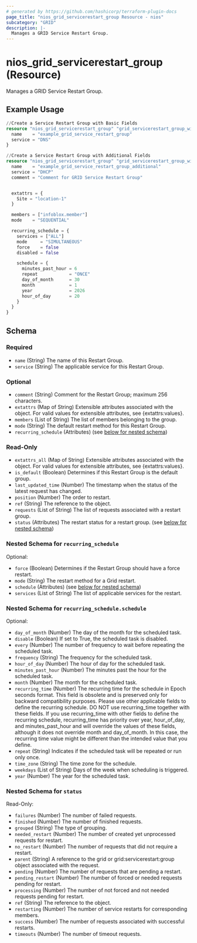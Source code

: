 ```yaml
---
# generated by https://github.com/hashicorp/terraform-plugin-docs
page_title: "nios_grid_servicerestart_group Resource - nios"
subcategory: "GRID"
description: |-
  Manages a GRID Service Restart Group.
---
```


# nios_grid_servicerestart_group (Resource)

Manages a GRID Service Restart Group.

## Example Usage

```terraform
//Create a Service Restart Group with Basic Fields
resource "nios_grid_servicerestart_group" "grid_servicerestart_group_with_basic_fields" {
  name    = "example_grid_service_restart_group"
  service = "DNS"
}

//Create a Service Restart Group with Additional Fields
resource "nios_grid_servicerestart_group" "grid_servicerestart_group_with_additional_fields" {
  name    = "example_grid_service_restart_group_additional"
  service = "DHCP"
  comment = "Comment for GRID Service Restart Group"


  extattrs = {
    Site = "location-1"
  }

  members = ["infoblox.member"]
  mode    = "SEQUENTIAL"

  recurring_schedule = {
    services = ["ALL"]
    mode     = "SIMULTANEOUS"
    force    = false
    disabled = false

    schedule = {
      minutes_past_hour = 6
      repeat            = "ONCE"
      day_of_month      = 30
      month             = 1
      year              = 2026
      hour_of_day       = 20
    }
  }
}
```

<!-- schema generated by tfplugindocs -->
## Schema

### Required

- `name` (String) The name of this Restart Group.
- `service` (String) The applicable service for this Restart Group.

### Optional

- `comment` (String) Comment for the Restart Group; maximum 256 characters.
- `extattrs` (Map of String) Extensible attributes associated with the object. For valid values for extensible attributes, see {extattrs:values}.
- `members` (List of String) The list of members belonging to the group.
- `mode` (String) The default restart method for this Restart Group.
- `recurring_schedule` (Attributes) (see [below for nested schema](#nestedatt--recurring_schedule))

### Read-Only

- `extattrs_all` (Map of String) Extensible attributes associated with the object. For valid values for extensible attributes, see {extattrs:values}.
- `is_default` (Boolean) Determines if this Restart Group is the default group.
- `last_updated_time` (Number) The timestamp when the status of the latest request has changed.
- `position` (Number) The order to restart.
- `ref` (String) The reference to the object.
- `requests` (List of String) The list of requests associated with a restart group.
- `status` (Attributes) The restart status for a restart group. (see [below for nested schema](#nestedatt--status))

<a id="nestedatt--recurring_schedule"></a>
### Nested Schema for `recurring_schedule`

Optional:

- `force` (Boolean) Determines if the Restart Group should have a force restart.
- `mode` (String) The restart method for a Grid restart.
- `schedule` (Attributes) (see [below for nested schema](#nestedatt--recurring_schedule--schedule))
- `services` (List of String) The list of applicable services for the restart.

<a id="nestedatt--recurring_schedule--schedule"></a>
### Nested Schema for `recurring_schedule.schedule`

Optional:

- `day_of_month` (Number) The day of the month for the scheduled task.
- `disable` (Boolean) If set to True, the scheduled task is disabled.
- `every` (Number) The number of frequency to wait before repeating the scheduled task.
- `frequency` (String) The frequency for the scheduled task.
- `hour_of_day` (Number) The hour of day for the scheduled task.
- `minutes_past_hour` (Number) The minutes past the hour for the scheduled task.
- `month` (Number) The month for the scheduled task.
- `recurring_time` (Number) The recurring time for the schedule in Epoch seconds format. This field is obsolete and is preserved only for backward compatibility purposes. Please use other applicable fields to define the recurring schedule. DO NOT use recurring_time together with these fields. If you use recurring_time with other fields to define the recurring schedule, recurring_time has priority over year, hour_of_day, and minutes_past_hour and will override the values of these fields, although it does not override month and day_of_month. In this case, the recurring time value might be different than the intended value that you define.
- `repeat` (String) Indicates if the scheduled task will be repeated or run only once.
- `time_zone` (String) The time zone for the schedule.
- `weekdays` (List of String) Days of the week when scheduling is triggered.
- `year` (Number) The year for the scheduled task.



<a id="nestedatt--status"></a>
### Nested Schema for `status`

Read-Only:

- `failures` (Number) The number of failed requests.
- `finished` (Number) The number of finished requests.
- `grouped` (String) The type of grouping.
- `needed_restart` (Number) The number of created yet unprocessed requests for restart.
- `no_restart` (Number) The number of requests that did not require a restart.
- `parent` (String) A reference to the grid or grid:servicerestart:group object associated with the request.
- `pending` (Number) The number of requests that are pending a restart.
- `pending_restart` (Number) The number of forced or needed requests pending for restart.
- `processing` (Number) The number of not forced and not needed requests pending for restart.
- `ref` (String) The reference to the object.
- `restarting` (Number) The number of service restarts for corresponding members.
- `success` (Number) The number of requests associated with successful restarts.
- `timeouts` (Number) The number of timeout requests.
